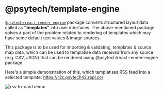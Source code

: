 # @psytech/template-engine

[`@psytech/react-render-engine`](https://www.npmjs.com/package/@psytech/react-render-engine) package converts structured layout data called as **"templates"** into user interfaces. The above-mentioned package solves a part of the problem related to rendering of templates which may have some default text values & image sources.

This package is to be used for importing & validating, templates & source map data, which can be used to templatise data received from any source (e.g. CSV, JSON) that can be rendered using @psytech/react-render-engine package

Here's a simple demonstration of this, which templatises RSS feed into a selected template: https://r2c.psytech42.repl.co/

![rss-to-card demo](https://s10.gifyu.com/images/rss-to-card.gif)